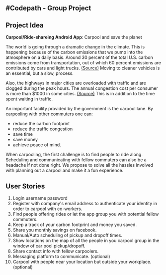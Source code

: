 #Codepath - Group Project
-------------------------

## Project Idea
**Carpool/Ride-shareing Android App**: Carpool and save the planet

The world is going through a dramatic change in the climate. This is happening because of the carbon emissions that we pump into the atmosphere on a daily basis. Around 30 percent of the total U.S. carbon emissions come from transportation, out of which 60 percent emissions are contributed by cars and light trucks. [(Source)](http://www.ucsusa.org/clean_vehicles/why-clean-cars/global-warming/) Moving to cleaner vehicles is an essential, but a slow, process.

Also, the highways in major cities are overloaded with traffic and are clogged during the peak hours. The annual congestion cost per consumer is more than $1000 in some cities. [(Source)](http://traffic.findthebest.com) This is in addition to the time spent waiting in traffic.

An important facility provided by the government is the carpool lane. By carpooling with other commuters one can:
- reduce the carbon footprint
- reduce the traffic congestion
- save time 
- save money
- achieve peace of mind.

When carpooling, the first challenge is to find people to ride along. Scheduling and communicating with fellow commuters can also be a headache if not done right. We propose to solve all the hassles involved with planning out a carpool and make it a fun experience.

## User Stories

1. Login username password
2. Register with company's email address to authenticate your identity in order to carpool with co-workers.
3. Find people offering rides or let the app group you with potential fellow commuters.
4. Keep a track of your carbon footprint and money you saved.
5. Share you monthly savings on facebook.
6. Manual/Auto scheduling of pickup and dropoff times.
7. Show locations on the map of all the people in you carpool group in the window of car pool pickup/dropoff.
8. Share contact info with fellow carpoolers.
9. Messaging platform to communicate. (optional)
10. Carpool with people near your location but outside your workplace. (optional)
